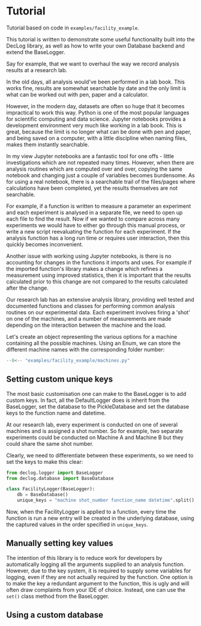 # Tutorial

Tutorial based on code in `examples/facility_example`.

This tutorial is written to demonstrate some useful functionality
built into the DecLog library, as well as how to write your own Database
backend and extend the BaseLogger.

Say for example, that we want to overhaul the way we record analysis
results at a research lab.

In the old days, all analysis would've
been performed in a lab book. This works fine, results are somewhat
searchable by date and the only limit is what can be worked out with
pen, paper and a calculator.

However, in the modern day, datasets are often so huge that it becomes
impractical to work this way. Python is one of the most popular languages
for scientific computing and data science. Jupyter notebooks provides a
development environment very much like working in a lab book. This is great,
because the limit is no longer what can be done with pen and paper, and being
saved on a computer, with a little discipline when naming files, makes them
instantly searchable.

In my view Jupyter notebooks are a fantastic tool for one offs -
little investigations which are not repeated many times. However,
when there are analysis routines which are computed over and over,
copying the same notebook and changing just a couple of variables
becomes burdensome. As for using a real notebook, there is a
searchable trail of the files/pages where calculations have been completed,
yet the results themselves are not searchable.

For example, if a function is written to measure a parameter an experiment
and each experiment is analysed in a separate file, we need to open up each
file to find the result. Now if we wanted to compare across many experiments
we would have to either go through this manual process, or write a new script
reevaluating the function for each experiment. If the analysis function
has a long run time or requires user interaction, then this quickly becomes
inconvenient.

Another issue with working using Jupyter notebooks, is there is no accounting
for changes in the functions it imports and uses. For example if the imported
function's library makes a change which refines a measurement using
improved statistics, then it is important that the results calculated prior to
this change are not compared to the results calculated after the change.

Our research lab has an extensive analysis library, providing well tested
and documented functions and classes for performing common analysis
routines on our experimental data. Each experiment involves firing a 'shot'
on one of the machines, and a number of measurements are made depending on
the interaction between the machine and the load.

Let's create an object representing the various options for a machine containing
all the possible machines. Using an Enum, we can store the different machine names
with the corresponding folder number:

```python
--8<-- "examples/facility_example/machines.py"
```

## Setting custom unique keys

The most basic customisation one can make to the BaseLogger
is to add custom keys. In fact, all the DefaultLogger does is
inherit from the BaseLogger, set the database to the PickleDatabase
and set the database keys to the function name and datetime.

At our research lab, every experiment is conducted on one of several
machines and is assigned a shot number. So for example, two separate
experiments could be conducted on Machine A and Machine B but they
could share the same shot number.

Clearly, we need to differentiate between these experiments, so we need
to set the keys to make this clear:

```python
from declog.logger import BaseLogger
from declog.database import BaseDatabase

class FacilityLogger(BaseLogger):
    db = BaseDatabase()
    unique_keys = "machine shot_number function_name datetime".split()
```

Now, when the FacilityLogger is applied to a function, every time the function
is run a new entry
will be created in the underlying database, using the captured values
in the order
specified in `unique_keys`.

## Manually setting key values

The intention of this library is to reduce work for developers by automatically logging all the arguments supplied to an
analysis function. However, due to the key system, it is required to supply some variables for logging, even if they are
not actually required by the function. One option is to make the key a redundant argument to the function, this is
ugly and will often draw complaints from your IDE of choice. Instead, one can use the `set()` class method from the
BaseLogger.

## Using a custom database